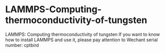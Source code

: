 # LAMMPS-Computing-thermoconductivity-of-tungsten
LAMMPS: Computing thermoconductivity of tungsten
If you want to know how to install LAMMPS and use it, please pay attention to Wechant serial number: cptbird
